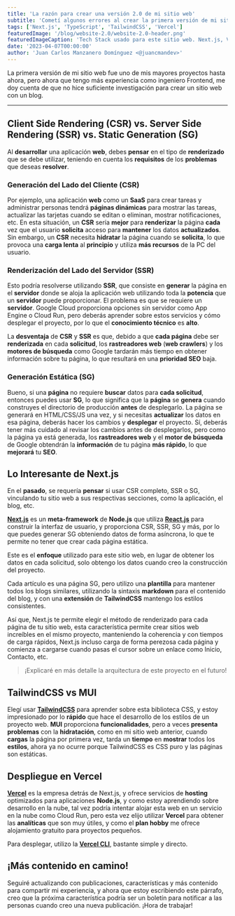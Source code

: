 ```yaml
---
title: 'La razón para crear una versión 2.0 de mi sitio web'
subtitle: 'Cometí algunos errores al crear la primera versión de mi sitio web, aquí compartiré lo que he aprendido'
tags: ['Next.js', 'TypeScript', 'TailwindCSS', 'Vercel']
featuredImage: '/blog/website-2.0/website-2.0-header.png'
featuredImageCaption: 'Tech Stack usado para este sitio web. Next.js, Vercel, React.js, TypeScript y TailwindCSS'
date: '2023-04-07T00:00:00'
author: 'Juan Carlos Manzanero Domínguez <@juancmandev>'
---
```


La primera versión de mi sitio web fue uno de mis mayores proyectos hasta ahora, pero ahora que tengo más experiencia como ingeniero Frontend, me doy cuenta de que no hice suficiente investigación para crear un sitio web con un blog.

---

## Client Side Rendering (CSR) vs. Server Side Rendering (SSR) vs. Static Generation (SG)

Al **desarrollar** una aplicación **web**, debes **pensar** en el tipo de **renderizado** que se debe utilizar, teniendo en cuenta los **requisitos** de los **problemas** que deseas **resolver**.

### Generación del Lado del Cliente (CSR)

Por ejemplo, una aplicación **web** como un **SaaS** para crear tareas y administrar personas tendrá **páginas dinámicas** para mostrar las tareas, actualizar las tarjetas cuando se editan o eliminan, mostrar notificaciones, etc. En esta situación, un **CSR** sería **mejor** para **renderizar** la página **cada** vez que el usuario **solicita** acceso para **mantener** los datos **actualizados**. Sin embargo, un **CSR** necesita **hidratar** la página cuando se **solicita**, lo que provoca una **carga lenta** al **principio** y utiliza **más recursos** de la PC del usuario.

### Renderización del Lado del Servidor (SSR)

Esto podría resolverse utilizando **SSR**, que consiste en **generar** la página en el **servidor** donde se aloja la aplicación web utilizando toda la **potencia** que un **servidor** puede proporcionar. El problema es que se requiere un **servidor**. Google Cloud proporciona opciones sin servidor como App Engine o Cloud Run, pero deberás aprender sobre estos servicios y cómo desplegar el
proyecto, por lo que el **conocimiento técnico** es **alto**.

La **desventaja** de **CSR** y **SSR** es que, debido a que **cada página** debe ser **renderizada** en cada **solicitud**, los **rastreadores web** (**web crawlers**) y los **motores de búsqueda** como Google tardarán más tiempo en obtener información sobre tu página, lo que resultará en una **prioridad SEO** baja.

### Generación Estática (SG)

Bueno, si una **página** no requiere **buscar** datos para **cada solicitud**, entonces puedes usar **SG**, lo que significa que la **página** se **genera** cuando construyes el directorio de producción **antes** de desplegarlo. La página se generará en HTML/CSS/JS una vez, y si necesitas **actualizar** los datos en esa página, deberás hacer los cambios y **desplegar** el proyecto. Sí, deberás tener más cuidado al revisar los cambios antes de desplegarlos, pero como la página ya está generada, los **rastreadores web** y el **motor de búsqueda** de Google obtendrán la **información** de tu página **más rápido**, lo que **mejorará** tu **SEO**.

## Lo Interesante de Next.js

En el **pasado**, se requería **pensar** si usar CSR completo, SSR o SG, vinculando tu sitio web a sus respectivas secciones, como la aplicación, el blog, etc.

**[Next.js](https://nextjs.org/)** es un **meta-framework** de **Node.js** que utiliza **[React.js](https://react.dev/)** para construir la interfaz de usuario, y proporciona CSR, SSR, SG y más, por lo que puedes generar SG obteniendo datos de forma asíncrona, lo que te permite no tener que crear cada página estática.

Este es el **enfoque** utilizado para este sitio web, en lugar de obtener los datos en cada solicitud, solo obtengo los datos cuando creo la construcción del proyecto.

Cada artículo es una página SG, pero utilizo una **plantilla** para mantener todos los blogs similares, utilizando la sintaxis **markdown** para el contenido del blog, y con una **extensión** de **TailwindCSS** mantengo los estilos consistentes.

Así que, Next.js te permite elegir el método de renderizado para cada página de tu sitio web, esta característica permite crear sitios web increíbles en el mismo proyecto, manteniendo la coherencia y con tiempos de carga rápidos, Next.js incluso carga de forma perezosa cada página y comienza a cargarse cuando pasas el cursor sobre un enlace como Inicio, Contacto, etc.

> ¡Explicaré en más detalle la arquitectura de este proyecto en el futuro!

## **TailwindCSS vs MUI**

Elegí usar **[TailwindCSS](https://tailwindcss.com/)** para aprender sobre esta biblioteca CSS, y estoy impresionado por lo **rápido** que hace el desarrollo de los estilos de un proyecto web. **MUI** proporciona **funcionalidades**, pero a veces **presenta problemas** con la **hidratación**, como en mi sitio web anterior, cuando **cargas** la página por primera vez, tarda un **tiempo** en **mostrar** todos los **estilos**, ahora ya no ocurre porque TailwindCSS es CSS puro y las páginas son estáticas.

## Despliegue en Vercel

**[Vercel](https://vercel.com/)** es la empresa detrás de Next.js, y ofrece servicios de **hosting** optimizados para aplicaciones **Node.js**, y como estoy aprendiendo sobre desarrollo en la nube, tal vez podría intentar alojar esta web en un servicio en la nube como Cloud Run, pero esta vez elijo utilizar **Vercel** para obtener las **analíticas** que son muy útiles, y como el **plan hobby** me ofrece alojamiento gratuito para proyectos pequeños.

Para desplegar, utilizo la **[Vercel CLI](https://vercel.com/docs/cli)**, bastante simple y directo.

## ¡Más contenido en camino!

Seguiré actualizando con publicaciones, características y más contenido para compartir mi experiencia, y ahora que estoy escribiendo este párrafo, creo que la próxima característica podría ser un boletín para notificar a las personas cuando creo una nueva publicación. ¡Hora de trabajar!
